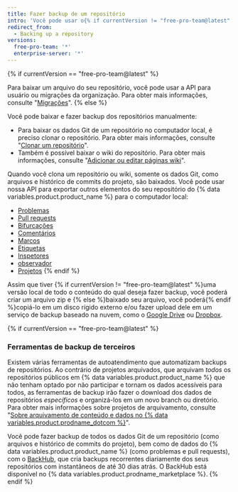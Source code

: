 ```yaml
---
title: Fazer backup de um repositório
intro: 'Você pode usar o{% if currentVersion != "free-pro-team@latest" %} Git e{% endif %} a API {% if currentVersion == "free-pro-team@latest" %}ou uma ferramenta de terceiros {% endif %}para fazer backup do seu repositório.'
redirect_from:
  - Backing up a repository
versions:
  free-pro-team: '*'
  enterprise-server: '*'
---
```


{% if currentVersion == "free-pro-team@latest" %}

Para baixar um arquivo do seu repositório, você pode usar a API para usuário ou migrações da organização. Para obter mais informações, consulte "[Migrações](/v3/migrations/)".
{% else %}

Você pode baixar e fazer backup dos repositórios manualmente:

- Para baixar os dados Git de um repositório no computador local, é preciso clonar o repositório. Para obter mais informações, consulte "[Clonar um repositório](/articles/cloning-a-repository)".
- Também é possível baixar o wiki do repositório. Para obter mais informações, consulte "[Adicionar ou editar páginas wiki](/articles/adding-or-editing-wiki-pages)".

Quando você clona um repositório ou wiki, somente os dados Git, como arquivos e histórico de commits do projeto, são baixados. Você pode usar nossa API para exportar outros elementos do seu repositório do {% data variables.product.product_name %} para o computador local:

- [Problemas](/v3/issues/#list-issues-for-a-repository)
- [Pull requests](/v3/pulls/#list-pull-requests)
- [Bifurcações](/v3/repos/forks/#list-forks)
- [Comentários](/v3/issues/comments/#list-comments-in-a-repository)
- [Marcos](/v3/issues/milestones/#list-milestones-for-a-repository)
- [Etiquetas](/v3/issues/labels/#list-all-labels-for-this-repository)
- [Inspetores](/v3/activity/watching/#list-watchers)
- [observador](/v3/activity/starring/#list-stargazers)
- [Projetos](/v3/projects/#list-repository-projects)
{% endif %}

Assim que tiver {% if currentVersion != "free-pro-team@latest" %}uma versão local de todo o conteúdo do qual deseja fazer backup, você poderá criar um arquivo zip e {% else %}baixado seu arquivo, você poderá{% endif %}copiá-lo em um disco rígido externo e/ou fazer upload dele em um serviço de backup baseado na nuvem, como o [Google Drive](https://www.google.com/drive/) ou [Dropbox](https://www.dropbox.com/).

{% if currentVersion == "free-pro-team@latest" %}
### Ferramentas de backup de terceiros

Existem várias ferramentas de autoatendimento que automatizam backups de repositórios. Ao contrário de projetos arquivados, que arquivam _todos_ os repositórios públicos em {% data variables.product.product_name %} que não tenham optado por não participar e tornam os dados acessíveis para todos, as ferramentas de backup irão fazer o download dos dados de repositórios _específicos_ e organizá-los em um novo branch ou diretório. Para obter mais informações sobre projetos de arquivamento, consulte "[Sobre arquivamento de conteúdo e dados no {% data variables.product.prodname_dotcom %}](/github/creating-cloning-and-archiving-repositories/about-archiving-content-and-data-on-github#about-the-github-archive-program)".

Você pode fazer backup de todos os dados Git de um repositório (como arquivos e histórico de commits do projeto), bem como de dados do {% data variables.product.product_name %} (como problemas e pull requests), com o [BackHub](https://github.com/marketplace/backhub), que cria backups recorrentes diariamente dos seus repositórios com instantâneos de até 30 dias atrás. O BackHub está disponível no {% data variables.product.prodname_marketplace %}.
{% endif %}
